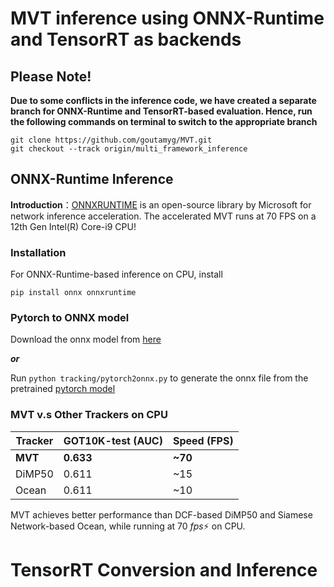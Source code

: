 # MVT inference using ONNX-Runtime and TensorRT as backends

## Please Note!
**Due to some conflicts in the inference code, we have created a separate branch for ONNX-Runtime and TensorRT-based evaluation. Hence, run the following commands on terminal to switch to the appropriate branch**
```
git clone https://github.com/goutamyg/MVT.git
git checkout --track origin/multi_framework_inference
```

## ONNX-Runtime Inference
**Introduction**：[ONNXRUNTIME](https://github.com/microsoft/onnxruntime) is an open-source library by Microsoft for network inference acceleration. The accelerated MVT runs at 70 FPS on a 12th Gen Intel(R) Core-i9 CPU! 

### Installation
For ONNX-Runtime-based inference on CPU, install
```
pip install onnx onnxruntime
```

### Pytorch to ONNX model
Download the onnx model from [here](https://drive.google.com/drive/folders/1RAdn3ZXI_G7pBj4NDbtQVFPkClVd1IBm)

***or***

Run ``` python tracking/pytorch2onnx.py ``` to generate the onnx file from the pretrained [pytorch model](https://drive.google.com/drive/folders/1RAdn3ZXI_G7pBj4NDbtQVFPkClVd1IBm)

### MVT v.s Other Trackers on CPU
| Tracker | GOT10K-test (AUC)| Speed (FPS) |
|---|---|---|
|**MVT**|**0.633**|**~70**|
|DiMP50|0.611|~15|
|Ocean|0.611|~10|

MVT achieves better performance than DCF-based DiMP50 and Siamese Network-based Ocean, while running at 70 *fps*:zap: on CPU.

# TensorRT Conversion and Inference

